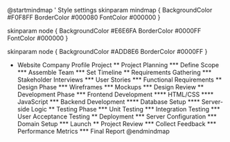 @startmindmap
' Style settings
skinparam mindmap {
  BackgroundColor #F0F8FF
  BorderColor #000080
  FontColor #000000
}

skinparam node {
  BackgroundColor #E6E6FA
  BorderColor #0000FF
  FontColor #000000
}

skinparam node {
  BackgroundColor #ADD8E6
  BorderColor #0000FF
}

* Website Company Profile Project
** Project Planning
*** Define Scope
*** Assemble Team
*** Set Timeline
** Requirements Gathering
*** Stakeholder Interviews
*** User Stories
*** Functional Requirements
** Design Phase
*** Wireframes
*** Mockups
*** Design Review
** Development Phase
*** Frontend Development
**** HTML/CSS
**** JavaScript
*** Backend Development
**** Database Setup
**** Server-side Logic
** Testing Phase
*** Unit Testing
*** Integration Testing
*** User Acceptance Testing
** Deployment
*** Server Configuration
*** Domain Setup
*** Launch
** Project Review
*** Collect Feedback
*** Performance Metrics
*** Final Report
@endmindmap
